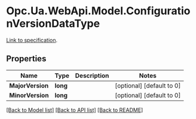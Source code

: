 # Opc.Ua.WebApi.Model.ConfigurationVersionDataType
[Link to specification](https://reference.opcfoundation.org/v105/Core/docs/Part14/6.2.3/#6.2.3.2.6).

## Properties

Name | Type | Description | Notes
------------ | ------------- | ------------- | -------------
**MajorVersion** | **long** |  | [optional] [default to 0]
**MinorVersion** | **long** |  | [optional] [default to 0]

[[Back to Model list]](../README.md#documentation-for-models) [[Back to API list]](../README.md#documentation-for-api-endpoints) [[Back to README]](../README.md)

